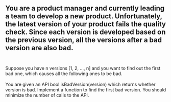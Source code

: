 ## You are a product manager and currently leading a team to develop a new product. Unfortunately, the latest version of your product fails the quality check. Since each version is developed based on the previous version, all the versions after a bad version are also bad. <br> <br> 
Suppose you have n versions [1, 2, ..., n] and you want to find out the first bad one, which causes all the following ones to be bad. <br> <br> 
You are given an API bool isBadVersion(version) which returns whether version is bad. Implement a function to find the first bad version. You should minimize the number of calls to the API. <br> 
